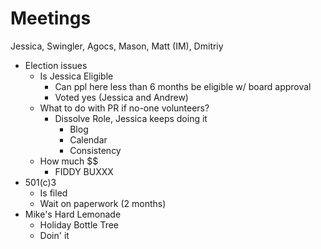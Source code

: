 Meetings
========

Jessica, Swingler, Agocs, Mason, Matt (IM), Dmitriy

- Election issues
	- Is Jessica Eligible
		- Can ppl here less than 6 months be eligible w/ board approval
		- Voted yes (Jessica and Andrew)
	- What to do with PR if no-one volunteers?
		- Dissolve Role, Jessica keeps doing it 
			- Blog
			- Calendar
			- Consistency
	- How much $$
		- FIDDY BUXXX
- 501(c)3
	- Is filed
	- Wait on paperwork (2 months)
- Mike's Hard Lemonade
	- Holiday Bottle Tree
	- Doin' it

